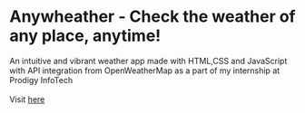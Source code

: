 # Anywheather - Check the weather of any place, anytime!
An intuitive and vibrant weather app made with HTML,CSS and JavaScript with API integration from OpenWeatherMap as a part of my internship at Prodigy InfoTech<br><br>
Visit <a href="https://anywheather.vercel.app/">here</a>


